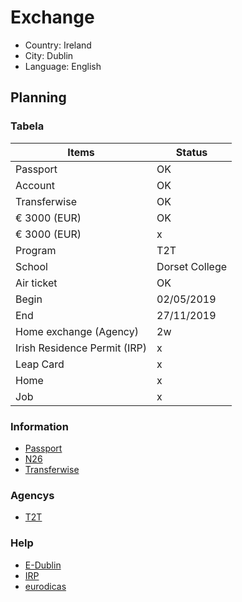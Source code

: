 # Exchange

* Country: Ireland
* City: Dublin
* Language: English

## Planning

### Tabela

| Items | Status |
| ----- | ------ |
| Passport | OK |
| Account | OK |
| Transferwise | OK |
| € 3000 (EUR) | OK |
| € 3000 (EUR) | x |
| Program | T2T |
| School | Dorset College |
| Air ticket | OK |
| Begin | 02/05/2019 |
| End | 27/11/2019 |
| Home exchange (Agency) | 2w |
| Irish Residence Permit (IRP) | x |
| Leap Card | x |
| Home | x |
| Job | x |

### Information

* [Passport](http://www.pf.gov.br/servicos-pf/passaporte/passaporte)
* [N26](https://n26.com/en-eu/)
* [Transferwise](https://transferwise.com/br/)

### Agencys

* [T2T](http://t2tagency.com/)

### Help

* [E-Dublin](https://www.e-dublin.com.br/)
* [IRP](https://www.e-dublin.com.br/como-tirar-o-irish-residence-permit-em-dublin/)
* [eurodicas](https://www.eurodicas.com.br/irlanda/)
